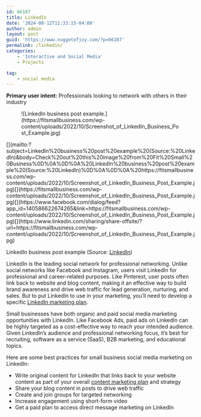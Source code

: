 ```yaml
---
id: 66187
title: LinkedIn
date: '2024-08-12T11:33:15-04:00'
author: admin
layout: post
guid: 'https://www.nuggetofjoy.com/?p=66187'
permalink: /linkedin/
categories:
    - 'Interactive and Social Media'
    - Projects

tag:
    - social media
---
```


**Primary user intent:** Professionals looking to network with others in their industry

<div class="wp-block-image"><figure class="aligncenter">![LinkedIn business post example.](https://fitsmallbusiness.com/wp-content/uploads/2022/10/Screenshot_of_LinkedIn_Business_Post_Example.jpg)</figure></div>[](mailto:?subject=LinkedIn%20business%20post%20example%20(Source:%20LinkedIn)&body=Check%20out%20this%20image%20from%20Fit%20Small%20Business%0D%0A%0D%0A%20LinkedIn%20business%20post%20example%20(Source:%20LinkedIn)%0D%0A%0D%0A%20https://fitsmallbusiness.com/wp-content/uploads/2022/10/Screenshot_of_LinkedIn_Business_Post_Example.jpg)[](https://fitsmallbusiness.com/wp-content/uploads/2022/10/Screenshot_of_LinkedIn_Business_Post_Example.jpg)[](https://www.facebook.com/dialog/feed?app_id=140586622674265&link=https://fitsmallbusiness.com/wp-content/uploads/2022/10/Screenshot_of_LinkedIn_Business_Post_Example.jpg)[](https://www.linkedin.com/sharing/share-offsite/?url=https://fitsmallbusiness.com/wp-content/uploads/2022/10/Screenshot_of_LinkedIn_Business_Post_Example.jpg)

LinkedIn business post example (Source: [LinkedIn](https://www.linkedin.com/))

LinkedIn is the leading social network for professional networking. Unlike social networks like Facebook and Instagram, users visit LinkedIn for professional and career-related purposes. Like Pinterest, user posts often link back to website and blog content, making it an effective way to build brand awareness and drive web traffic for lead generation, nurturing, and sales. But to put LinkedIn to use in your marketing, you’ll need to develop a specific [LinkedIn marketing plan](https://fitsmallbusiness.com/linkedin-marketing-strategy/).

Small businesses have both organic and paid social media marketing opportunities with LinkedIn. Like Facebook Ads, paid ads on LinkedIn can be highly targeted as a cost-effective way to reach your intended audience. Given LinkedIn’s audience and professional networking focus, it’s best for recruiting, software as a service (SaaS), B2B marketing, and educational topics.

Here are some best practices for small business social media marketing on LinkedIn:

- Write original content for LinkedIn that links back to your website content as part of your overall [content marketing plan](https://fitsmallbusiness.com/seo-content-marketing-plan/) and strategy
- Share your blog content in posts to drive web traffic
- Create and join groups for targeted networking
- Increase engagement using short-form video
- Get a paid plan to access direct message marketing on LinkedIn
